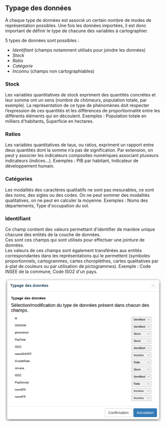 ## Typage des données

À chaque type de données est associé un certain nombre de modes de représentation possibles. Une fois les données importées, il est donc important de définir le type de chacune des variables à cartographier.

5 types de données sont possibles :
- *Identifiant* (champs notamment utilisés pour joindre les données)
- *Stock*
- *Ratio*
- *Catégorie*
- *Inconnu* (champs non cartographiables)

### Stock
Les variables quantitatives de stock expriment des quantités concrètes et leur somme ont un sens (nombre de chômeurs, population totale, par exemple).
La représentation de ce type de phénomènes doit respecter l’expression de ces quantités et les différences de proportionnalité entre les différents éléments qui en découlent.
Exemples : Population totale en milliers d'habitants, Superficie en hectares.

### Ratios
Les variables quantitatives de taux, ou ratios, expriment un rapport entre deux quantités dont la somme n’a pas de signification. Par extension, on peut y associer les indicateurs composites numériques associant plusieurs indicateurs (indices…).
Exemples : PIB par habitant, Indicateur de développement humain.

### Catégories
Les modalités des caractères qualitatifs ne sont pas mesurables, ce sont des noms, des sigles ou des codes. On ne peut sommer des modalités qualitatives, on ne peut en calculer la moyenne.
Exemples : Noms des départements, Type d'occupation du sol.

### Identifiant
Ce champ contient des valeurs permettant d'identifier de manière unique chacune des entités de la couche de données.  
Ces sont ces champs qui sont utilisés pour effectuer une jointure de données.  
Les valeurs de ces champs sont également transférées aux entités correspondantes dans les représentations qui le permettent (symboles proportionnels, cartogrammes, cartes choroplèthes, cartes qualitatives par à-plat de couleurs ou par utilisation de pictogrammes).
Exemple : Code INSEE de la commune, Code ISO2 d'un pays.

<p style="text-align: center;">
<img src="../img/win_typ_fr.png" alt="Dialogue de typage des données"/>
</p>
